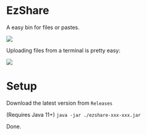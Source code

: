 # EzShare

A easy bin for files or pastes.

![](https://i.ibb.co/J5FSbhZ/image.png)

Uploading files from a terminal is pretty easy:   

![](https://i.ibb.co/RY6PsPP/image.png)

# Setup

Download the latest version from `Releases`  

(Requires Java 11+) `java -jar ./ezshare-xxx-xxx.jar`

Done.